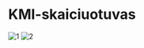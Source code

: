 ﻿# KMI-skaiciuotuvas
![1](https://user-images.githubusercontent.com/107032193/185390611-720818a5-e1ce-4f93-bcbd-25a27b97ece2.png)
![2](https://user-images.githubusercontent.com/107032193/185390621-88288d86-4a96-44dd-9d02-20ad7b7179a5.png)
